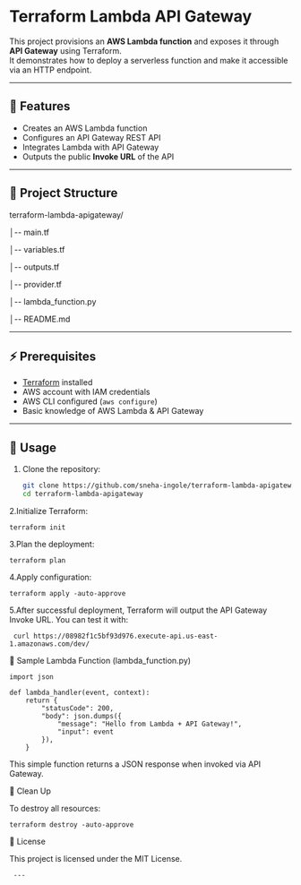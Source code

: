 # Terraform Lambda API Gateway

This project provisions an **AWS Lambda function** and exposes it through **API Gateway** using Terraform.  
It demonstrates how to deploy a serverless function and make it accessible via an HTTP endpoint.

---

## 🚀 Features
- Creates an AWS Lambda function
- Configures an API Gateway REST API
- Integrates Lambda with API Gateway
- Outputs the public **Invoke URL** of the API

---

## 📂 Project Structure

terraform-lambda-apigateway/

│-- main.tf

│-- variables.tf

│-- outputs.tf

│-- provider.tf

│-- lambda_function.py

│-- README.md


---

## ⚡ Prerequisites
- [Terraform](https://developer.hashicorp.com/terraform/downloads) installed
- AWS account with IAM credentials
- AWS CLI configured (`aws configure`)
- Basic knowledge of AWS Lambda & API Gateway

---

## 🔧 Usage
1. Clone the repository:
   ```bash
   git clone https://github.com/sneha-ingole/terraform-lambda-apigateway.git
   cd terraform-lambda-apigateway

2.Initialize Terraform:

    terraform init

3.Plan the deployment:

    terraform plan

4.Apply configuration:

    terraform apply -auto-approve

5.After successful deployment, Terraform will output the API Gateway Invoke URL.
You can test it with:

     curl https://08982f1c5bf93d976.execute-api.us-east-1.amazonaws.com/dev/

🐍 Sample Lambda Function (lambda_function.py)

    import json

    def lambda_handler(event, context):
        return {
            "statusCode": 200,
            "body": json.dumps({
                "message": "Hello from Lambda + API Gateway!",
                "input": event
            }),
        }

This simple function returns a JSON response when invoked via API Gateway.

🧹 Clean Up

To destroy all resources:

    terraform destroy -auto-approve

📜 License

This project is licensed under the MIT License.

     ---




